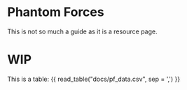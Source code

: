 # **Phantom Forces**

This is not so much a guide as it is a resource page.

# **WIP**

This is a table: {{ read_table("docs/pf_data.csv", sep = ',') }}
